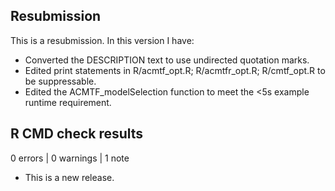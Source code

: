 ## Resubmission
This is a resubmission. In this version I have:

* Converted the DESCRIPTION text to use undirected quotation marks.
* Edited print statements in R/acmtf_opt.R; R/acmtfr_opt.R; R/cmtf_opt.R to be suppressable.
* Edited the ACMTF_modelSelection function to meet the <5s example runtime requirement.

## R CMD check results

0 errors | 0 warnings | 1 note

* This is a new release.
